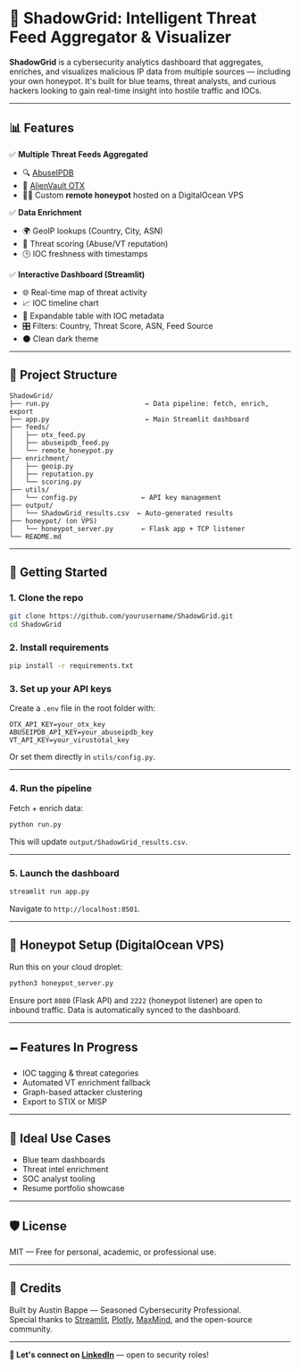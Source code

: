 # 🚨 ShadowGrid: Intelligent Threat Feed Aggregator & Visualizer

**ShadowGrid** is a cybersecurity analytics dashboard that aggregates, enriches, and visualizes malicious IP data from multiple sources — including your own honeypot. It's built for blue teams, threat analysts, and curious hackers looking to gain real-time insight into hostile traffic and IOCs.

---

## 📊 Features

✅ **Multiple Threat Feeds Aggregated**
- 🔍 [AbuseIPDB](https://www.abuseipdb.com/)
- 🦪 [AlienVault OTX](https://otx.alienvault.com/)
- 🕵️‍♂️ Custom **remote honeypot** hosted on a DigitalOcean VPS

✅ **Data Enrichment**
- 🌍 GeoIP lookups (Country, City, ASN)
- 📡 Threat scoring (Abuse/VT reputation)
- 🕒 IOC freshness with timestamps

✅ **Interactive Dashboard (Streamlit)**
- 🌐 Real-time map of threat activity
- 📈 IOC timeline chart
- 📂 Expandable table with IOC metadata
- 🎛️ Filters: Country, Threat Score, ASN, Feed Source
- 🌑 Clean dark theme

---

## 📁 Project Structure

```
ShadowGrid/
├── run.py                        ← Data pipeline: fetch, enrich, export
├── app.py                        ← Main Streamlit dashboard
├── feeds/
│   ├── otx_feed.py
│   ├── abuseipdb_feed.py
│   └── remote_honeypot.py
├── enrichment/
│   ├── geoip.py
│   ├── reputation.py
│   └── scoring.py
├── utils/
│   └── config.py                ← API key management
├── output/
│   └── ShadowGrid_results.csv  ← Auto-generated results
├── honeypot/ (on VPS)
│   └── honeypot_server.py       ← Flask app + TCP listener
└── README.md
```

---

## 🚀 Getting Started

### 1. Clone the repo

```bash
git clone https://github.com/yourusername/ShadowGrid.git
cd ShadowGrid
```

### 2. Install requirements

```bash
pip install -r requirements.txt
```

### 3. Set up your API keys

Create a `.env` file in the root folder with:

```
OTX_API_KEY=your_otx_key
ABUSEIPDB_API_KEY=your_abuseipdb_key
VT_API_KEY=your_virustotal_key
```

Or set them directly in `utils/config.py`.

---

### 4. Run the pipeline

Fetch + enrich data:

```bash
python run.py
```

This will update `output/ShadowGrid_results.csv`.

---

### 5. Launch the dashboard

```bash
streamlit run app.py
```

Navigate to `http://localhost:8501`.

---

## 🧚 Honeypot Setup (DigitalOcean VPS)

Run this on your cloud droplet:

```bash
python3 honeypot_server.py
```

Ensure port `8080` (Flask API) and `2222` (honeypot listener) are open to inbound traffic. Data is automatically synced to the dashboard.

---

## 🗕️ Features In Progress

- IOC tagging & threat categories  
- Automated VT enrichment fallback  
- Graph-based attacker clustering  
- Export to STIX or MISP

---

## 💼 Ideal Use Cases

- Blue team dashboards
- Threat intel enrichment
- SOC analyst tooling
- Resume portfolio showcase

---

## 🛡️ License

MIT — Free for personal, academic, or professional use.

---

## 🤝 Credits

Built by Austin Bappe —  Seasoned Cybersecurity Professional.  
Special thanks to [Streamlit](https://streamlit.io/), [Plotly](https://plotly.com/), [MaxMind](https://www.maxmind.com/), and the open-source community.

---

**🔗 Let's connect on [LinkedIn]([https://linkedin.com/in/yourprofile](https://www.linkedin.com/in/austinbappe/))** — open to security roles!
